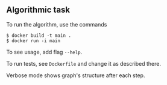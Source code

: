 ## Algorithmic task

To run the algorithm, use the commands

```
$ docker build -t main .
$ docker run -i main
```

To see usage, add flag `--help`.

To run tests, see `Dockerfile` and change it as described there.

Verbose mode shows graph's structure after each step.